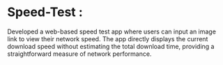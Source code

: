 # Speed-Test : 
Developed a web-based speed test app where users can input an image link to view their network speed. The app directly displays the current download speed without estimating the total download time,
providing a straightforward measure of network performance.
